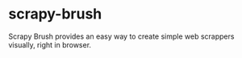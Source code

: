 # scrapy-brush
Scrapy Brush provides an easy way to create simple web scrappers visually, right in browser.
